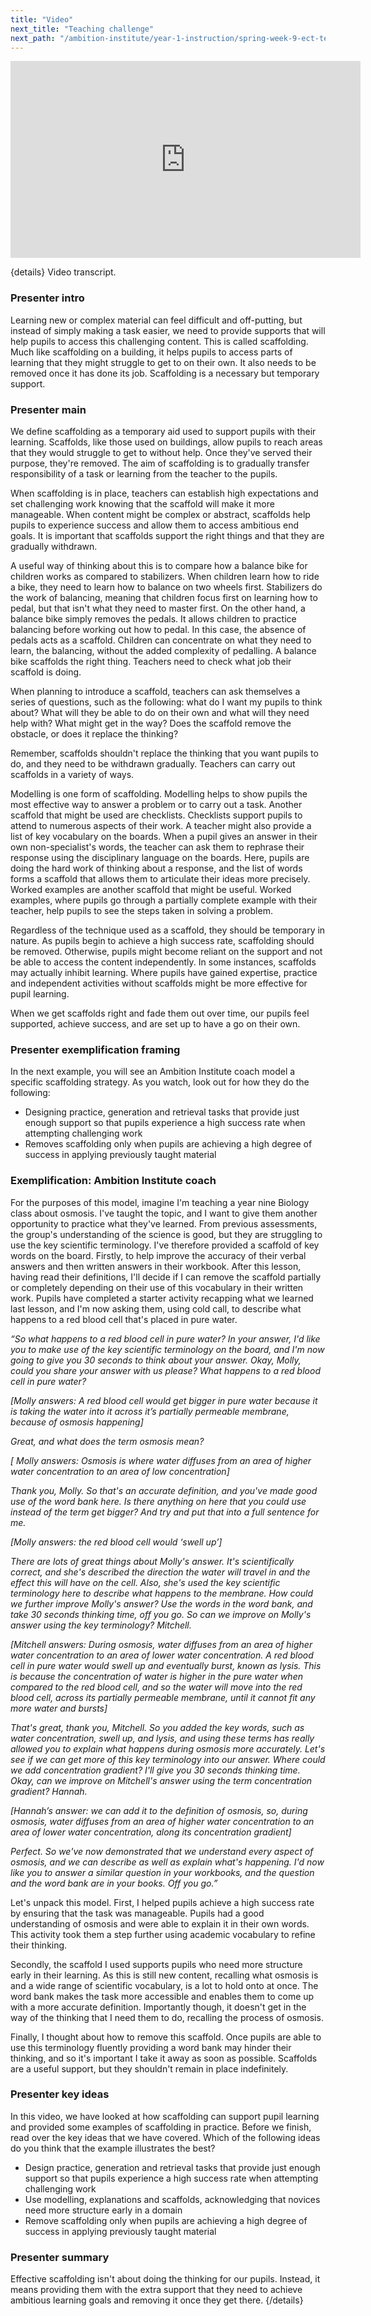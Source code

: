 ```yaml
---
title: "Video"
next_title: "Teaching challenge"
next_path: "/ambition-institute/year-1-instruction/spring-week-9-ect-teaching-challenge"
---
```


<iframe width="560" height="315" src="https://www.youtube.com/embed/DyZQqa9MvEQ" title="YouTube video player" frameborder="0" allow="accelerometer; autoplay; clipboard-write; encrypted-media; gyroscope; picture-in-picture; web-share" allowfullscreen></iframe>


{details}
Video transcript.



### Presenter intro
Learning new or complex material can feel difficult and off-putting, but instead
of simply making a task easier, we need to provide supports that will help pupils
to access this challenging content. This is called scaffolding. Much like scaffolding
on a building, it helps pupils to access parts of learning that they might struggle
to get to on their own. It also needs to be removed once it has done its job. Scaffolding
is a necessary but temporary support.
### Presenter main
We define scaffolding as a temporary aid used to support pupils with their learning.
Scaffolds, like those used on buildings, allow pupils to reach areas that they would
struggle to get to without help. Once they've served their purpose, they're removed.
The aim of scaffolding is to gradually transfer responsibility of a task or learning
from the teacher to the pupils.

When scaffolding is in place, teachers can establish high expectations and set challenging work knowing that the scaffold will make it more manageable. When content might be complex or abstract, scaffolds help pupils to experience success and allow them to access ambitious end goals. It is important that scaffolds support the right things and that they are gradually withdrawn.

A useful way of thinking about this is to compare how a balance bike for children works as compared to stabilizers. When children learn how to ride a bike, they need to learn how to balance on two wheels first. Stabilizers do the work of balancing, meaning that children focus first on learning how to pedal, but that isn't what they need to master first. On the other hand, a balance bike simply removes the pedals. It allows children to practice balancing before working out how to pedal. In this case, the absence of pedals acts as a scaffold. Children can concentrate on what they need to learn, the balancing, without the added complexity of pedalling. A balance bike scaffolds the right thing. Teachers need to check what job their scaffold is doing.

When planning to introduce a scaffold, teachers can ask themselves a series of questions, such as the following: what do I want my pupils to think about? What will they be able to do on their own and what will they need help with? What might get in the way? Does the scaffold remove the obstacle, or does it replace the thinking?

Remember, scaffolds shouldn't replace the thinking that you want pupils to do, and they need to be withdrawn gradually. Teachers can carry out scaffolds in a variety of ways.

Modelling is one form of scaffolding. Modelling helps to show pupils the most effective way to answer a problem or to carry out a task. Another scaffold that might be used are checklists. Checklists support pupils to attend to numerous aspects of their work. A teacher might also provide a list of key vocabulary on the boards. When a pupil gives an answer in their own non-specialist's words, the teacher can ask them to rephrase their response using the disciplinary language on the boards. Here, pupils are doing the hard work of thinking about a response, and the list of words forms a scaffold that allows them to articulate their ideas more precisely. Worked examples are another scaffold that might be useful. Worked examples, where pupils go through a partially complete example with their teacher, help pupils to see the steps taken in solving a problem.

Regardless of the technique used as a scaffold, they should be temporary in nature. As pupils begin to achieve a high success rate, scaffolding should be removed. Otherwise, pupils might become reliant on the support and not be able to access the content independently. In some instances, scaffolds may actually inhibit learning. Where pupils have gained expertise, practice and independent activities without scaffolds might be more effective for pupil learning.

When we get scaffolds right and fade them out over time, our pupils feel supported, achieve success, and are set up to have a go on their own.

### Presenter exemplification framing
In the next example, you will see an Ambition Institute coach model a specific scaffolding
strategy. As you watch, look out for how they do the following:
- Designing practice, generation and retrieval tasks that provide just enough support so that pupils experience a high success rate when attempting challenging work 
- Removes scaffolding only when pupils are achieving a high degree of success in applying previously taught material
### Exemplification: Ambition Institute coach
For the purposes of this model, imagine I'm teaching a year nine Biology class
about osmosis. I've taught the topic, and I want to give them another
opportunity to practice what they've learned. From previous assessments, the
group's understanding of the science is good, but they are struggling to use the
key scientific terminology. I've therefore provided a scaffold of key words on
the board. Firstly, to help improve the accuracy of their verbal answers and
then written answers in their workbook. After this lesson, having read their
definitions, I'll decide if I can remove the scaffold partially or completely
depending on their use of this vocabulary in their written work. Pupils have
completed a starter activity recapping what we learned last lesson, and I'm now
asking them, using cold call, to describe what happens to a red blood cell
that's placed in pure water.

_“So what happens to a red blood cell in pure water? In your answer, I'd like you to make use of the key scientific terminology on the board, and I'm now going to give you 30 seconds to think about your answer. Okay, Molly, could you share your answer with us please? What happens to a red blood cell in pure water?_

_[Molly answers: A red blood cell would get bigger in pure water because it is taking the water into it across it’s partially permeable membrane, because of osmosis happening]_

_Great, and what does the term osmosis mean?_

_[_
_Molly answers: Osmosis is where water diffuses from an area of higher water concentration to an area of low concentration]_

_Thank you, Molly. So that's an accurate definition, and you've made good use of the word bank here. Is there anything on here that you could use instead of the term get bigger? And try and put that into a full sentence for me._

_[Molly answers: the red blood cell would ‘swell up’]_

_There are lots of great things about Molly's answer. It's scientifically correct, and she's described the direction the water will travel in and the effect this will have on the cell. Also, she's used the key scientific terminology here to describe what happens to the membrane. How could we further improve Molly's answer? Use the words in the word bank, and take 30 seconds thinking time, off you go. So can we improve on Molly's answer using the key terminology? Mitchell._

_[Mitchell answers: During osmosis, water diffuses from an area of higher water concentration to an area of lower water concentration. A red blood cell in pure water would swell up and eventually burst, known as lysis. This is because the concentration of water is higher in the pure water when compared to the red blood cell, and so the water will move into the red blood cell, across its partially permeable membrane, until it cannot fit any more water and bursts]_

_That's great, thank you, Mitchell. So you added the key words, such as water concentration, swell up, and lysis, and using these terms has really allowed you to explain what happens during osmosis more accurately. Let's see if we can get more of this key terminology into our answer. Where could we add concentration gradient? I'll give you 30 seconds thinking time. Okay, can we improve on Mitchell's answer using the term concentration gradient? Hannah._

_[Hannah’s answer: we can add it to the definition of osmosis, so, during osmosis, water diffuses from an area of higher water concentration to an area of lower water concentration, along its concentration gradient]_

_Perfect. So we've now demonstrated that we understand every aspect of osmosis, and we can describe as well as explain what's happening. I'd now like you to answer a similar question in your workbooks, and the question and the word bank are in your books. Off you go.”_

Let's unpack this model. First, I helped pupils achieve a high success rate by ensuring that the task was manageable. Pupils had a good understanding of osmosis and were able to explain it in their own words. This activity took them a step further using academic vocabulary to refine their thinking.

Secondly, the scaffold I used supports pupils who need more structure early in their learning. As this is still new content, recalling what osmosis is and a wide range of scientific vocabulary, is a lot to hold onto at once. The word bank makes the task more accessible and enables them to come up with a more accurate definition. Importantly though, it doesn't get in the way of the thinking that I need them to do, recalling the process of osmosis.

Finally, I thought about how to remove this scaffold. Once pupils are able to use this terminology fluently providing a word bank may hinder their thinking, and so it's important I take it away as soon as possible. Scaffolds are a useful support, but they shouldn't remain in place indefinitely.

### Presenter key ideas
In this video, we have looked at how scaffolding can support pupil learning and provided
some examples of scaffolding in practice. Before we finish, read over the key ideas
that we have covered. Which of the following ideas do you think that the example
illustrates the best?
- Design practice, generation and retrieval tasks that provide just enough support so that pupils experience a high success rate when attempting challenging work 
- Use modelling, explanations and scaffolds, acknowledging that novices need more structure early in a domain 
- Remove scaffolding only when pupils are achieving a high degree of success in applying previously taught material
### Presenter summary
Effective scaffolding isn't about doing the thinking for our pupils. Instead, it
means providing them with the extra support that they need to achieve ambitious
learning goals and removing it once they get there.  {/details}
